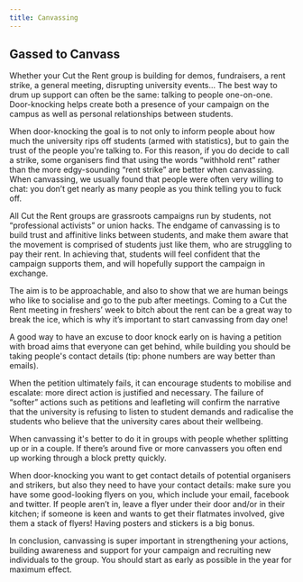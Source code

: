 ```yaml
---
title: Canvassing
---
```


## Gassed to Canvass

Whether your Cut the Rent group is building for demos, fundraisers, a rent strike, a general meeting, disrupting university events... The best way to drum up support can often be the same: talking to people one-on-one. Door-knocking helps create both a presence of your campaign on the campus as well as personal relationships between students.

When door-knocking the goal is to not only to inform people about how much the university rips off students (armed with statistics), but to gain the trust of the people you're talking to. For this reason, if you do decide to call a strike, some organisers find that using the words “withhold rent” rather than the more edgy-sounding “rent strike” are better when canvassing. When canvassing, we usually found that people were often very willing to chat: you don’t get nearly as many people as you think telling you to fuck off.

All Cut the Rent groups are grassroots campaigns run by students, not “professional activists” or union hacks. The endgame of canvassing is to build trust and affinitive links between students, and make them aware that the movement is comprised of students just like them, who are struggling to pay their rent. In achieving that, students will feel confident that the campaign supports them, and will hopefully support the campaign in exchange.

The aim is to be approachable, and also to show that we are human beings who like to socialise and go to the pub after meetings. Coming to a Cut the Rent meeting in freshers’ week to bitch about the rent can be a great way to break the ice, which is why it’s important to start canvassing from day one!

A good way to have an excuse to door knock early on is having a petition with broad aims that everyone can get behind, while building you should be taking people's contact details (tip: phone numbers are way better than emails).

When the petition ultimately fails, it can encourage students to mobilise and escalate: more direct action is justified and necessary. The failure of “softer” actions such as petitions and leafleting will confirm the narrative that the university is refusing to listen to student demands and radicalise the students who believe that the university cares about their wellbeing.

When canvassing it's better to do it in groups with people whether splitting up or in a couple. If there’s around five or more canvassers you often end up working through a block pretty quickly.

When door-knocking you want to get contact details of potential organisers and strikers, but also they need to have your contact details: make sure you have some good-looking flyers on you, which include your email, facebook and twitter. If people aren’t in, leave a flyer under their door and/or in their kitchen; if someone is keen and wants to get their flatmates involved, give them a stack of flyers! Having posters and stickers is a big bonus.

In conclusion, canvassing is super important in strengthening your actions, building awareness and support for your campaign and recruiting new individuals to the group. You should start as early as possible in the year for maximum effect.
